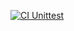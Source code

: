 
[![CI Unittest](https://github.com/wesley-marcos/C214_Seminario_CI/actions/workflows/python-app.yml/badge.svg)](https://github.com/wesley-marcos/C214_Seminario_CI/actions/workflows/python-app.yml)